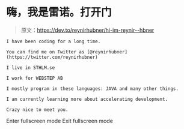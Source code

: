 # 嗨，我是雷诺。打开门

> 原文：<https://dev.to/reynirhubner/hi-im-reynir--hbner>

```
I have been coding for a long time.

You can find me on Twitter as [@reynirhubner](https://twitter.com/reynirhubner)

I live in STHLM.se

I work for WEBSTEP AB

I mostly program in these languages: JAVA and many other things.

I am currently learning more about accelerating development.

Crazy nice to meet you. 
```

Enter fullscreen mode Exit fullscreen mode